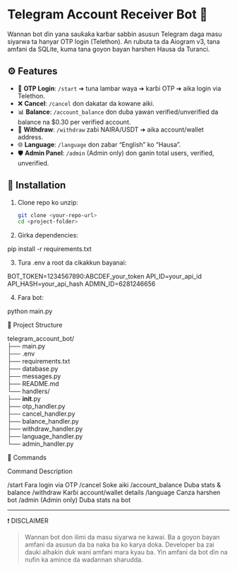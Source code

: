 # Telegram Account Receiver Bot 🤖

Wannan bot ɗin yana sauƙaƙa karɓar sabbin asusun Telegram daga masu siyarwa ta hanyar OTP login (Telethon). An rubuta ta da Aiogram v3, tana amfani da SQLite, kuma tana goyon bayan harshen Hausa da Turanci.

## ⚙️ Features

- 🔑 **OTP Login**: `/start` ➔ tuna lambar waya ➔ karɓi OTP ➔ aika login via Telethon.  
- ❌ **Cancel**: `/cancel` don dakatar da kowane aiki.  
- 📊 **Balance**: `/account_balance` don duba yawan verified/unverified da balance na $0.30 per verified account.  
- 💸 **Withdraw**: `/withdraw` zaɓi NAIRA/USDT ➔ aika account/wallet address.  
- 🌐 **Language**: `/language` don zaɓar “English” ko “Hausa”.  
- 🛡️ **Admin Panel**: `/admin` (Admin only) don ganin total users, verified, unverified.  

## 🚀 Installation

1. Clone repo ko unzip:  
   ```bash
   git clone <your-repo-url>
   cd <project-folder>

2. Girka dependencies:

pip install -r requirements.txt


3. Tura .env a root da cikakkun bayanai:

BOT_TOKEN=1234567890:ABCDEF_your_token
API_ID=your_api_id
API_HASH=your_api_hash
ADMIN_ID=6281246656


4. Fara bot:

python main.py



📂 Project Structure

telegram_account_bot/  
├── main.py  
├── .env  
├── requirements.txt  
├── database.py  
├── messages.py  
├── README.md  
└── handlers/  
    ├── __init__.py  
    ├── otp_handler.py  
    ├── cancel_handler.py  
    ├── balance_handler.py  
    ├── withdraw_handler.py  
    ├── language_handler.py  
    └── admin_handler.py

📘 Commands

Command	Description

/start	Fara login via OTP
/cancel	Soke aiki
/account_balance	Duba stats & balance
/withdraw	Karɓi account/wallet details
/language	Canza harshen bot
/admin	(Admin only) Duba stats na bot



---

❗ DISCLAIMER

> Wannan bot don ilimi da masu siyarwa ne kawai.
Ba a goyon bayan amfani da asusun da ba naka ba ko karya doka.
Developer ba zai ɗauki alhakin duk wani amfani mara kyau ba.
Yin amfani da bot ɗin na nufin ka amince da waɗannan sharudda.
